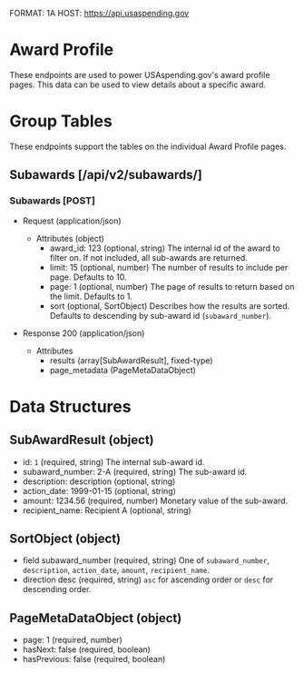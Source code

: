 FORMAT: 1A
HOST: https://api.usaspending.gov

# Award Profile

These endpoints are used to power USAspending.gov's award profile pages. This data can be used to view details
about a specific award. 

# Group Tables

These endpoints support the tables on the individual Award Profile pages.

## Subawards [/api/v2/subawards/]

### Subawards [POST]

+ Request (application/json)
    + Attributes (object)
        + award_id: 123 (optional, string)
            The internal id of the award to filter on. If not included, all sub-awards are returned.
        + limit: 15 (optional, number)
            The number of results to include per page. Defaults to 10.
        + page: 1 (optional, number)
            The page of results to return based on the limit. Defaults to 1.
        + sort (optional, SortObject)
            Describes how the results are sorted. Defaults to descending by sub-award id (`subaward_number`).
        
+ Response 200 (application/json)
    + Attributes
        + results (array[SubAwardResult], fixed-type)
        + page_metadata (PageMetaDataObject)
        
# Data Structures

## SubAwardResult (object)
+ id: `1` (required, string)
    The internal sub-award id.
+ subaward_number: 2-A (required, string)
    The sub-award id.
+ description: description (optional, string)
+ action_date: 1999-01-15 (optional, string)
+ amount: 1234.56 (required, number)
    Monetary value of the sub-award.
+ recipient_name: Recipient A (optional, string)

## SortObject (object)
+ field subaward_number (required, string)
    One of `subaward_number`, `description`, `action_date`, `amount`, `recipient_name`.
+ direction desc (required, string)
    `asc` for ascending order or `desc` for descending order.

## PageMetaDataObject (object)
+ page: 1 (required, number)
+ hasNext: false (required, boolean)
+ hasPrevious: false (required, boolean)
